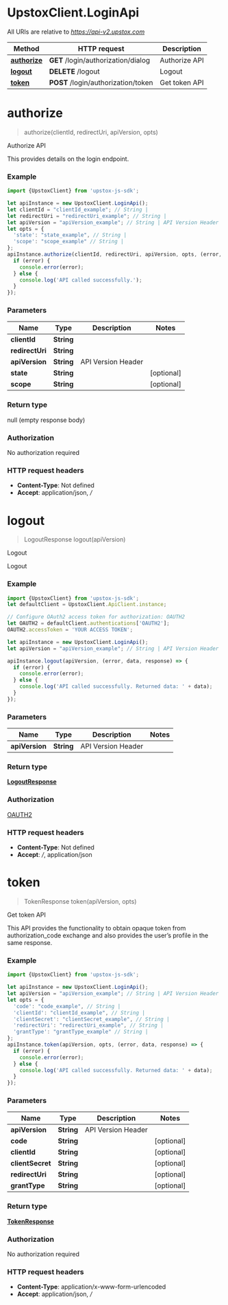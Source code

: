 # UpstoxClient.LoginApi

All URIs are relative to *https://api-v2.upstox.com*

Method | HTTP request | Description
------------- | ------------- | -------------
[**authorize**](LoginApi.md#authorize) | **GET** /login/authorization/dialog | Authorize API
[**logout**](LoginApi.md#logout) | **DELETE** /logout | Logout
[**token**](LoginApi.md#token) | **POST** /login/authorization/token | Get token API

<a name="authorize"></a>
# **authorize**
> authorize(clientId, redirectUri, apiVersion, opts)

Authorize API

This provides details on the login endpoint.

### Example
```javascript
import {UpstoxClient} from 'upstox-js-sdk';

let apiInstance = new UpstoxClient.LoginApi();
let clientId = "clientId_example"; // String | 
let redirectUri = "redirectUri_example"; // String | 
let apiVersion = "apiVersion_example"; // String | API Version Header
let opts = { 
  'state': "state_example", // String | 
  'scope': "scope_example" // String | 
};
apiInstance.authorize(clientId, redirectUri, apiVersion, opts, (error, data, response) => {
  if (error) {
    console.error(error);
  } else {
    console.log('API called successfully.');
  }
});
```

### Parameters

Name | Type | Description  | Notes
------------- | ------------- | ------------- | -------------
 **clientId** | **String**|  | 
 **redirectUri** | **String**|  | 
 **apiVersion** | **String**| API Version Header | 
 **state** | **String**|  | [optional] 
 **scope** | **String**|  | [optional] 

### Return type

null (empty response body)

### Authorization

No authorization required

### HTTP request headers

 - **Content-Type**: Not defined
 - **Accept**: application/json, */*

<a name="logout"></a>
# **logout**
> LogoutResponse logout(apiVersion)

Logout

Logout

### Example
```javascript
import {UpstoxClient} from 'upstox-js-sdk';
let defaultClient = UpstoxClient.ApiClient.instance;

// Configure OAuth2 access token for authorization: OAUTH2
let OAUTH2 = defaultClient.authentications['OAUTH2'];
OAUTH2.accessToken = 'YOUR ACCESS TOKEN';

let apiInstance = new UpstoxClient.LoginApi();
let apiVersion = "apiVersion_example"; // String | API Version Header

apiInstance.logout(apiVersion, (error, data, response) => {
  if (error) {
    console.error(error);
  } else {
    console.log('API called successfully. Returned data: ' + data);
  }
});
```

### Parameters

Name | Type | Description  | Notes
------------- | ------------- | ------------- | -------------
 **apiVersion** | **String**| API Version Header | 

### Return type

[**LogoutResponse**](LogoutResponse.md)

### Authorization

[OAUTH2](../README.md#OAUTH2)

### HTTP request headers

 - **Content-Type**: Not defined
 - **Accept**: */*, application/json

<a name="token"></a>
# **token**
> TokenResponse token(apiVersion, opts)

Get token API

This API provides the functionality to obtain opaque token from authorization_code exchange and also provides the user’s profile in the same response.

### Example
```javascript
import {UpstoxClient} from 'upstox-js-sdk';

let apiInstance = new UpstoxClient.LoginApi();
let apiVersion = "apiVersion_example"; // String | API Version Header
let opts = { 
  'code': "code_example", // String | 
  'clientId': "clientId_example", // String | 
  'clientSecret': "clientSecret_example", // String | 
  'redirectUri': "redirectUri_example", // String | 
  'grantType': "grantType_example" // String | 
};
apiInstance.token(apiVersion, opts, (error, data, response) => {
  if (error) {
    console.error(error);
  } else {
    console.log('API called successfully. Returned data: ' + data);
  }
});
```

### Parameters

Name | Type | Description  | Notes
------------- | ------------- | ------------- | -------------
 **apiVersion** | **String**| API Version Header | 
 **code** | **String**|  | [optional] 
 **clientId** | **String**|  | [optional] 
 **clientSecret** | **String**|  | [optional] 
 **redirectUri** | **String**|  | [optional] 
 **grantType** | **String**|  | [optional] 

### Return type

[**TokenResponse**](TokenResponse.md)

### Authorization

No authorization required

### HTTP request headers

 - **Content-Type**: application/x-www-form-urlencoded
 - **Accept**: application/json, */*

